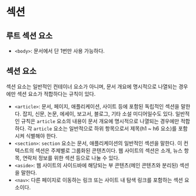 # 섹션

## 루트 섹션 요소

* `<body>`: 문서에서 단 1번만 사용 가능하다.

## 섹션 요소

섹션 요소는 일반적인 컨테이너 요소가 아니며, 문서 개요에 명시적으로 나열되는 경우에만 섹션 요소가 적합하다는 규칙이 있다.

* `<article>`: 문서, 페이지, 애플리케이션, 사이트 등에 포함된 독립적인 섹션을 말한다. 잡지, 신문, 논문, 에세이, 보고서, 블로그, 기타 소설 미디어일수도 있다. 일반적인 규칙은 `article` 요소의 내용이 문서 개요에 명시적으로 나열되는 경우에만 적합하다. 각 `article` 요소는 일반적으로 하위 항목으로서 제목(h1 ~ h6 요소)를 포함시켜 식별해야 한다.
* `<section>`: `section` 요소는 문서, 애플리케이션의 일반적인 섹션을 말한다. 이 컨텍스트의 섹션은 주제별로 그룹화된 콘텐츠이다. 웹 사이트의 섹션은 소개, 뉴스 항목, 연락처 정보를 위한 섹션 등으로 나눌 수 있다.
* `<aside>`: 웹 사이트의 사이드바에 해당되는 부 콘텐츠(메인 콘텐츠와 분리된) 섹션을 말한다.
* `<nav>`: 다른 페이지로 이동하는 링크 또는 사이트 내 탐색 링크를 포함하는 섹션 요소이다.
